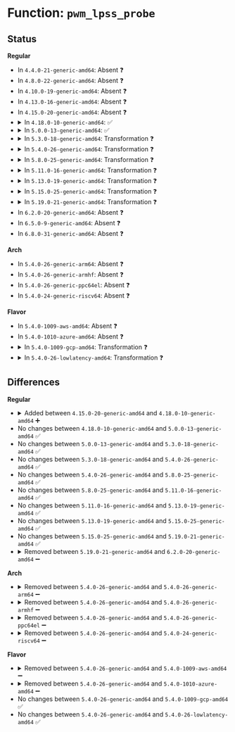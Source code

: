 # Function: <code>pwm_lpss_probe</code>

## Status
<b>Regular</b>
<ul>
<li>
In <code>4.4.0-21-generic-amd64</code>: Absent ❓
</li>
<li>
In <code>4.8.0-22-generic-amd64</code>: Absent ❓
</li>
<li>
In <code>4.10.0-19-generic-amd64</code>: Absent ❓
</li>
<li>
In <code>4.13.0-16-generic-amd64</code>: Absent ❓
</li>
<li>
In <code>4.15.0-20-generic-amd64</code>: Absent ❓
</li>
<li>
<details>
<summary>In <code>4.18.0-10-generic-amd64</code>: ✅</summary>

```c
struct pwm_lpss_chip * pwm_lpss_probe(struct device * dev, struct resource * r, const struct pwm_lpss_boardinfo * info)
```

```json
{
  "name": "pwm_lpss_probe",
  "collision_type": "Unique Global",
  "inline_type": "No",
  "funcs": [
    {
      "addr": 18446744071584162960,
      "name": "pwm_lpss_probe",
      "external": true,
      "loc": "drivers/pwm/pwm-lpss.c:176",
      "file": "drivers/pwm/pwm-lpss.c",
      "inline": "seen, unknown",
      "caller_inline": [],
      "caller_func": [
        "drivers/pwm/pwm-lpss-platform.c:pwm_lpss_probe_platform"
      ]
    }
  ],
  "symbols": [
    {
      "addr": 18446744071584162960,
      "name": "pwm_lpss_probe",
      "section": ".text",
      "bind": "STB_GLOBAL",
      "size": 201
    }
  ]
}
```
</details>
</li>
<li>
<details>
<summary>In <code>5.0.0-13-generic-amd64</code>: ✅</summary>

```c
struct pwm_lpss_chip * pwm_lpss_probe(struct device * dev, struct resource * r, const struct pwm_lpss_boardinfo * info)
```

```json
{
  "name": "pwm_lpss_probe",
  "collision_type": "Unique Global",
  "inline_type": "No",
  "funcs": [
    {
      "addr": 18446744071584250848,
      "name": "pwm_lpss_probe",
      "external": true,
      "loc": "drivers/pwm/pwm-lpss.c:203",
      "file": "drivers/pwm/pwm-lpss.c",
      "inline": "seen, unknown",
      "caller_inline": [],
      "caller_func": [
        "drivers/pwm/pwm-lpss-platform.c:pwm_lpss_probe_platform"
      ]
    }
  ],
  "symbols": [
    {
      "addr": 18446744071584250848,
      "name": "pwm_lpss_probe",
      "section": ".text",
      "bind": "STB_GLOBAL",
      "size": 201
    }
  ]
}
```
</details>
</li>
<li>
<details>
<summary>In <code>5.3.0-18-generic-amd64</code>: Transformation ❓</summary>

```c
struct pwm_lpss_chip * pwm_lpss_probe(struct device * dev, struct resource * r, const struct pwm_lpss_boardinfo * info)
```

```json
{
  "name": "pwm_lpss_probe",
  "collision_type": "Unique Global",
  "inline_type": "No",
  "funcs": [
    {
      "addr": 0,
      "name": "pwm_lpss_probe",
      "external": true,
      "loc": "drivers/pwm/pwm-lpss.c:200",
      "file": "drivers/pwm/pwm-lpss.c",
      "inline": "seen, unknown",
      "caller_inline": [],
      "caller_func": [
        "drivers/pwm/pwm-lpss-platform.c:pwm_lpss_probe_platform"
      ]
    }
  ],
  "symbols": [
    {
      "addr": 18446744071584445192,
      "name": "pwm_lpss_probe.cold",
      "section": ".text",
      "bind": "STB_LOCAL",
      "size": 55
    },
    {
      "addr": 18446744071584443968,
      "name": "pwm_lpss_probe",
      "section": ".text",
      "bind": "STB_GLOBAL",
      "size": 196
    }
  ]
}
```
</details>
</li>
<li>
<details>
<summary>In <code>5.4.0-26-generic-amd64</code>: Transformation ❓</summary>

```c
struct pwm_lpss_chip * pwm_lpss_probe(struct device * dev, struct resource * r, const struct pwm_lpss_boardinfo * info)
```

```json
{
  "name": "pwm_lpss_probe",
  "collision_type": "Unique Global",
  "inline_type": "No",
  "funcs": [
    {
      "addr": 0,
      "name": "pwm_lpss_probe",
      "external": true,
      "loc": "drivers/pwm/pwm-lpss.c:200",
      "file": "drivers/pwm/pwm-lpss.c",
      "inline": "seen, unknown",
      "caller_inline": [],
      "caller_func": [
        "drivers/pwm/pwm-lpss-platform.c:pwm_lpss_probe_platform"
      ]
    }
  ],
  "symbols": [
    {
      "addr": 18446744071584581960,
      "name": "pwm_lpss_probe.cold",
      "section": ".text",
      "bind": "STB_LOCAL",
      "size": 29
    },
    {
      "addr": 18446744071584580704,
      "name": "pwm_lpss_probe",
      "section": ".text",
      "bind": "STB_GLOBAL",
      "size": 225
    }
  ]
}
```
</details>
</li>
<li>
<details>
<summary>In <code>5.8.0-25-generic-amd64</code>: Transformation ❓</summary>

```c
struct pwm_lpss_chip * pwm_lpss_probe(struct device * dev, struct resource * r, const struct pwm_lpss_boardinfo * info)
```

```json
{
  "name": "pwm_lpss_probe",
  "collision_type": "Unique Global",
  "inline_type": "No",
  "funcs": [
    {
      "addr": 0,
      "name": "pwm_lpss_probe",
      "external": true,
      "loc": "drivers/pwm/pwm-lpss.c:200",
      "file": "drivers/pwm/pwm-lpss.c",
      "inline": "seen, unknown",
      "caller_inline": [],
      "caller_func": [
        "drivers/pwm/pwm-lpss-platform.c:pwm_lpss_probe_platform"
      ]
    }
  ],
  "symbols": [
    {
      "addr": 18446744071585257849,
      "name": "pwm_lpss_probe.cold",
      "section": ".text",
      "bind": "STB_LOCAL",
      "size": 25
    },
    {
      "addr": 18446744071585256800,
      "name": "pwm_lpss_probe",
      "section": ".text",
      "bind": "STB_GLOBAL",
      "size": 287
    }
  ]
}
```
</details>
</li>
<li>
<details>
<summary>In <code>5.11.0-16-generic-amd64</code>: Transformation ❓</summary>

```c
struct pwm_lpss_chip * pwm_lpss_probe(struct device * dev, struct resource * r, const struct pwm_lpss_boardinfo * info)
```

```json
{
  "name": "pwm_lpss_probe",
  "collision_type": "Unique Global",
  "inline_type": "No",
  "funcs": [
    {
      "addr": 0,
      "name": "pwm_lpss_probe",
      "external": true,
      "loc": "drivers/pwm/pwm-lpss.c:210",
      "file": "drivers/pwm/pwm-lpss.c",
      "inline": "seen, unknown",
      "caller_inline": [],
      "caller_func": [
        "drivers/pwm/pwm-lpss-platform.c:pwm_lpss_probe_platform"
      ]
    }
  ],
  "symbols": [
    {
      "addr": 18446744071591390690,
      "name": "pwm_lpss_probe.cold",
      "section": ".text",
      "bind": "STB_LOCAL",
      "size": 25
    },
    {
      "addr": 18446744071585414560,
      "name": "pwm_lpss_probe",
      "section": ".text",
      "bind": "STB_GLOBAL",
      "size": 291
    }
  ]
}
```
</details>
</li>
<li>
<details>
<summary>In <code>5.13.0-19-generic-amd64</code>: Transformation ❓</summary>

```c
struct pwm_lpss_chip * pwm_lpss_probe(struct device * dev, struct resource * r, const struct pwm_lpss_boardinfo * info)
```

```json
{
  "name": "pwm_lpss_probe",
  "collision_type": "Unique Global",
  "inline_type": "No",
  "funcs": [
    {
      "addr": 0,
      "name": "pwm_lpss_probe",
      "external": true,
      "loc": "drivers/pwm/pwm-lpss.c:210",
      "file": "drivers/pwm/pwm-lpss.c",
      "inline": "seen, unknown",
      "caller_inline": [],
      "caller_func": [
        "drivers/pwm/pwm-lpss-platform.c:pwm_lpss_probe_platform"
      ]
    }
  ],
  "symbols": [
    {
      "addr": 18446744071591332945,
      "name": "pwm_lpss_probe.cold",
      "section": ".text",
      "bind": "STB_LOCAL",
      "size": 25
    },
    {
      "addr": 18446744071585295200,
      "name": "pwm_lpss_probe",
      "section": ".text",
      "bind": "STB_GLOBAL",
      "size": 282
    }
  ]
}
```
</details>
</li>
<li>
<details>
<summary>In <code>5.15.0-25-generic-amd64</code>: Transformation ❓</summary>

```c
struct pwm_lpss_chip * pwm_lpss_probe(struct device * dev, struct resource * r, const struct pwm_lpss_boardinfo * info)
```

```json
{
  "name": "pwm_lpss_probe",
  "collision_type": "Unique Global",
  "inline_type": "No",
  "funcs": [
    {
      "addr": 0,
      "name": "pwm_lpss_probe",
      "external": true,
      "loc": "drivers/pwm/pwm-lpss.c:210",
      "file": "drivers/pwm/pwm-lpss.c",
      "inline": "seen, unknown",
      "caller_inline": [],
      "caller_func": [
        "drivers/pwm/pwm-lpss-platform.c:pwm_lpss_probe_platform"
      ]
    }
  ],
  "symbols": [
    {
      "addr": 18446744071592357722,
      "name": "pwm_lpss_probe.cold",
      "section": ".text",
      "bind": "STB_LOCAL",
      "size": 25
    },
    {
      "addr": 18446744071585752048,
      "name": "pwm_lpss_probe",
      "section": ".text",
      "bind": "STB_GLOBAL",
      "size": 285
    }
  ]
}
```
</details>
</li>
<li>
<details>
<summary>In <code>5.19.0-21-generic-amd64</code>: Transformation ❓</summary>

```c
struct pwm_lpss_chip * pwm_lpss_probe(struct device * dev, struct resource * r, const struct pwm_lpss_boardinfo * info)
```

```json
{
  "name": "pwm_lpss_probe",
  "collision_type": "Unique Global",
  "inline_type": "No",
  "funcs": [
    {
      "addr": 0,
      "name": "pwm_lpss_probe",
      "external": true,
      "loc": "drivers/pwm/pwm-lpss.c:210",
      "file": "drivers/pwm/pwm-lpss.c",
      "inline": "seen, unknown",
      "caller_inline": [],
      "caller_func": [
        "drivers/pwm/pwm-lpss-platform.c:pwm_lpss_probe_platform"
      ]
    }
  ],
  "symbols": [
    {
      "addr": 18446744071594220102,
      "name": "pwm_lpss_probe.cold",
      "section": ".text",
      "bind": "STB_LOCAL",
      "size": 25
    },
    {
      "addr": 18446744071586935408,
      "name": "pwm_lpss_probe",
      "section": ".text",
      "bind": "STB_GLOBAL",
      "size": 310
    }
  ]
}
```
</details>
</li>
<li>
In <code>6.2.0-20-generic-amd64</code>: Absent ❓
</li>
<li>
In <code>6.5.0-9-generic-amd64</code>: Absent ❓
</li>
<li>
In <code>6.8.0-31-generic-amd64</code>: Absent ❓
</li>
</ul>
<b>Arch</b>
<ul>
<li>
In <code>5.4.0-26-generic-arm64</code>: Absent ❓
</li>
<li>
In <code>5.4.0-26-generic-armhf</code>: Absent ❓
</li>
<li>
In <code>5.4.0-26-generic-ppc64el</code>: Absent ❓
</li>
<li>
In <code>5.4.0-24-generic-riscv64</code>: Absent ❓
</li>
</ul>
<b>Flavor</b>
<ul>
<li>
In <code>5.4.0-1009-aws-amd64</code>: Absent ❓
</li>
<li>
In <code>5.4.0-1010-azure-amd64</code>: Absent ❓
</li>
<li>
<details>
<summary>In <code>5.4.0-1009-gcp-amd64</code>: Transformation ❓</summary>

```c
struct pwm_lpss_chip * pwm_lpss_probe(struct device * dev, struct resource * r, const struct pwm_lpss_boardinfo * info)
```

```json
{
  "name": "pwm_lpss_probe",
  "collision_type": "Unique Global",
  "inline_type": "No",
  "funcs": [
    {
      "addr": 0,
      "name": "pwm_lpss_probe",
      "external": true,
      "loc": "drivers/pwm/pwm-lpss.c:200",
      "file": "drivers/pwm/pwm-lpss.c",
      "inline": "seen, unknown",
      "caller_inline": [],
      "caller_func": [
        "drivers/pwm/pwm-lpss-platform.c:pwm_lpss_probe_platform"
      ]
    }
  ],
  "symbols": [
    {
      "addr": 18446744071584532120,
      "name": "pwm_lpss_probe.cold",
      "section": ".text",
      "bind": "STB_LOCAL",
      "size": 29
    },
    {
      "addr": 18446744071584530864,
      "name": "pwm_lpss_probe",
      "section": ".text",
      "bind": "STB_GLOBAL",
      "size": 225
    }
  ]
}
```
</details>
</li>
<li>
<details>
<summary>In <code>5.4.0-26-lowlatency-amd64</code>: Transformation ❓</summary>

```c
struct pwm_lpss_chip * pwm_lpss_probe(struct device * dev, struct resource * r, const struct pwm_lpss_boardinfo * info)
```

```json
{
  "name": "pwm_lpss_probe",
  "collision_type": "Unique Global",
  "inline_type": "No",
  "funcs": [
    {
      "addr": 0,
      "name": "pwm_lpss_probe",
      "external": true,
      "loc": "drivers/pwm/pwm-lpss.c:200",
      "file": "drivers/pwm/pwm-lpss.c",
      "inline": "seen, unknown",
      "caller_inline": [],
      "caller_func": [
        "drivers/pwm/pwm-lpss-platform.c:pwm_lpss_probe_platform"
      ]
    }
  ],
  "symbols": [
    {
      "addr": 18446744071584639896,
      "name": "pwm_lpss_probe.cold",
      "section": ".text",
      "bind": "STB_LOCAL",
      "size": 29
    },
    {
      "addr": 18446744071584638640,
      "name": "pwm_lpss_probe",
      "section": ".text",
      "bind": "STB_GLOBAL",
      "size": 225
    }
  ]
}
```
</details>
</li>
</ul>

## Differences
<b>Regular</b>
<ul>
<li>
<details>
<summary>Added between <code>4.15.0-20-generic-amd64</code> and <code>4.18.0-10-generic-amd64</code> ➕</summary>

```c
struct pwm_lpss_chip * pwm_lpss_probe(struct device * dev, struct resource * r, const struct pwm_lpss_boardinfo * info)
```
</details>
</li>
<li>
No changes between <code>4.18.0-10-generic-amd64</code> and <code>5.0.0-13-generic-amd64</code> ✅
</li>
<li>
No changes between <code>5.0.0-13-generic-amd64</code> and <code>5.3.0-18-generic-amd64</code> ✅
</li>
<li>
No changes between <code>5.3.0-18-generic-amd64</code> and <code>5.4.0-26-generic-amd64</code> ✅
</li>
<li>
No changes between <code>5.4.0-26-generic-amd64</code> and <code>5.8.0-25-generic-amd64</code> ✅
</li>
<li>
No changes between <code>5.8.0-25-generic-amd64</code> and <code>5.11.0-16-generic-amd64</code> ✅
</li>
<li>
No changes between <code>5.11.0-16-generic-amd64</code> and <code>5.13.0-19-generic-amd64</code> ✅
</li>
<li>
No changes between <code>5.13.0-19-generic-amd64</code> and <code>5.15.0-25-generic-amd64</code> ✅
</li>
<li>
No changes between <code>5.15.0-25-generic-amd64</code> and <code>5.19.0-21-generic-amd64</code> ✅
</li>
<li>
<details>
<summary>Removed between <code>5.19.0-21-generic-amd64</code> and <code>6.2.0-20-generic-amd64</code> ➖</summary>

```c
struct pwm_lpss_chip * pwm_lpss_probe(struct device * dev, struct resource * r, const struct pwm_lpss_boardinfo * info)
```
</details>
</li>
</ul>
<b>Arch</b>
<ul>
<li>
<details>
<summary>Removed between <code>5.4.0-26-generic-amd64</code> and <code>5.4.0-26-generic-arm64</code> ➖</summary>

```c
struct pwm_lpss_chip * pwm_lpss_probe(struct device * dev, struct resource * r, const struct pwm_lpss_boardinfo * info)
```
</details>
</li>
<li>
<details>
<summary>Removed between <code>5.4.0-26-generic-amd64</code> and <code>5.4.0-26-generic-armhf</code> ➖</summary>

```c
struct pwm_lpss_chip * pwm_lpss_probe(struct device * dev, struct resource * r, const struct pwm_lpss_boardinfo * info)
```
</details>
</li>
<li>
<details>
<summary>Removed between <code>5.4.0-26-generic-amd64</code> and <code>5.4.0-26-generic-ppc64el</code> ➖</summary>

```c
struct pwm_lpss_chip * pwm_lpss_probe(struct device * dev, struct resource * r, const struct pwm_lpss_boardinfo * info)
```
</details>
</li>
<li>
<details>
<summary>Removed between <code>5.4.0-26-generic-amd64</code> and <code>5.4.0-24-generic-riscv64</code> ➖</summary>

```c
struct pwm_lpss_chip * pwm_lpss_probe(struct device * dev, struct resource * r, const struct pwm_lpss_boardinfo * info)
```
</details>
</li>
</ul>
<b>Flavor</b>
<ul>
<li>
<details>
<summary>Removed between <code>5.4.0-26-generic-amd64</code> and <code>5.4.0-1009-aws-amd64</code> ➖</summary>

```c
struct pwm_lpss_chip * pwm_lpss_probe(struct device * dev, struct resource * r, const struct pwm_lpss_boardinfo * info)
```
</details>
</li>
<li>
<details>
<summary>Removed between <code>5.4.0-26-generic-amd64</code> and <code>5.4.0-1010-azure-amd64</code> ➖</summary>

```c
struct pwm_lpss_chip * pwm_lpss_probe(struct device * dev, struct resource * r, const struct pwm_lpss_boardinfo * info)
```
</details>
</li>
<li>
No changes between <code>5.4.0-26-generic-amd64</code> and <code>5.4.0-1009-gcp-amd64</code> ✅
</li>
<li>
No changes between <code>5.4.0-26-generic-amd64</code> and <code>5.4.0-26-lowlatency-amd64</code> ✅
</li>
</ul>
